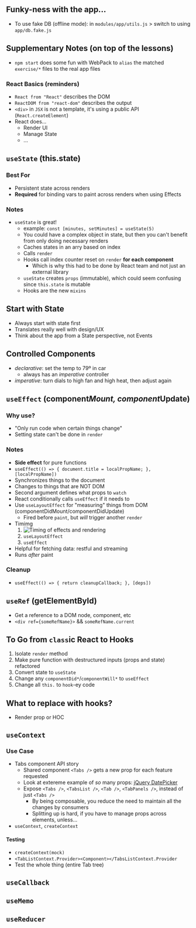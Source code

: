 ## Funky-ness with the app...

- To use fake DB (offline mode): in `modules/app/utils.js` > switch to using `app/db.fake.js`


## Supplementary Notes (on top of the lessons)

- `npm start` does some fun with WebPack to `alias` the matched `exercise/*` files to the real app files

### React Basics (reminders)

- `React from "React"` describes the DOM
- `ReactDOM from "react-dom"` describes the output
- `<div>` in `JSX` is not a template, it's using a public API (`React.createElement`)
- React does...
  - Render UI
  - Manage State
  - ...

## `useState` (this.state)

### Best For

- Persistent state across renders
- **Required** for binding vars to paint across renders when using Effects

### Notes

- `useState` is great!
  - example: `const [minutes, setMinutes] = useState(5)`
  - You could have a complex object in state, but then you can't benefit from only doing necessary renders
  - Caches states in an arry based on index
  - Calls `render`
  - Hooks call index counter reset on `render` **for each component**
    - Which is why this had to be done by React team and not just an external library
  - `useState` creates `props` (immutable), which could seem confusing since `this.state` is mutable
  - Hooks are the new `mixins`

## Start with State

- Always start with state first
- Translates really well with design/UX
- Think about the app from a State perspective, not Events

## Controlled Components

- _declarative_: set the temp to 79º in car
  - always has an _imperative_ controller
- _imperative_: turn dials to high fan and high heat, then adjust again

## `useEffect` (component*Mount, component*Update)

### Why use?
- "Only run code when certain things change"
- Setting state can't be done in `render`

### Notes
- **Side effect** for pure functions
- `useEffect(() => { document.title = localPropName; }, [localPropName])`
- Synchronizes things to the document
- Changes to things that are NOT DOM
- Second argument defines what props to `watch`
- React conditionally calls `useEffect` if it needs to
- Use `useLayoutEffect` for "measuring" things from DOM (componentDidMount/componentDidUpdate)
  - Fired before `paint`, but _will_ trigger another `render`
- Timimg
  1. ![Timing of effects and rendering](https://github.com/donavon/hook-flow/blob/master/hook-flow.png?raw=true)
  1. `useLayoutEffect`
  1. `useEffect`
- Helpful for fetching data: restful and streaming
- Runs _after_ paint

### Cleanup
- `useEffect(() => { return cleanupCallback; }, [deps])`

## `useRef` (getElementById)

- Get a reference to a DOM node, component, etc
- `<div ref={someRefName}>` && `someRefName.current`

## To Go from `class`ic React to Hooks

1. Isolate `render` method
1. Make pure function with destructured inputs (props and state) refactored
1. Convert state to `useState`
1. Change any `componentDid*`/`componentWill*` to `useEffect`
1. Change all `this.` to `hook`-ey code

## What to replace with hooks?

- Render prop or HOC

## `useContext`

### Use Case

- Tabs component API story
  - Shared component `<Tabs />` gets a new prop for each feature requested
  - Look at extereme example of _so_ many props: [jQuery DatePicker](https://api.jqueryui.com/datepicker/)
  - Expose `<Tabs />`, `<TabsList />`, `<Tab />`, `<TabPanels />`, instead of just `<Tabs />`
    - By being composable, you reduce the need to maintain all the changes by consumers
    - Splitting up is hard, if you have to manage props across elements, unless...
- `useContext`, `createContext`

#### Testing

- `createContext(mock)`
- `<TabListContext.Provider><Component></TabsListContext.Provider`
- Test the whole thing (entire Tab tree)

## `useCallback`
## `useMemo`
## `useReducer`
